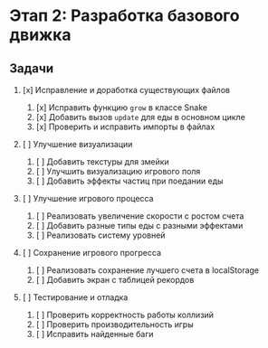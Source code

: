 # Этап 2: Разработка базового движка

## Задачи

1. [x] Исправление и доработка существующих файлов
   1. [x] Исправить функцию `grow` в классе Snake
   2. [x] Добавить вызов `update` для еды в основном цикле
   3. [x] Проверить и исправить импорты в файлах

2. [ ] Улучшение визуализации
   1. [ ] Добавить текстуры для змейки
   2. [ ] Улучшить визуализацию игрового поля
   3. [ ] Добавить эффекты частиц при поедании еды

3. [ ] Улучшение игрового процесса
   1. [ ] Реализовать увеличение скорости с ростом счета
   2. [ ] Добавить разные типы еды с разными эффектами
   3. [ ] Реализовать систему уровней

4. [ ] Сохранение игрового прогресса
   1. [ ] Реализовать сохранение лучшего счета в localStorage
   2. [ ] Добавить экран с таблицей рекордов

5. [ ] Тестирование и отладка
   1. [ ] Проверить корректность работы коллизий
   2. [ ] Проверить производительность игры
   3. [ ] Исправить найденные баги 